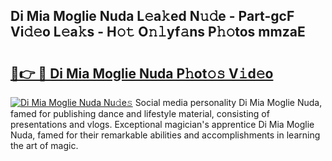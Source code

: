 ## Di Mia Moglie Nuda L𝚎a𝚔ed N𝚞𝚍e - Part-gcF Vi𝚍𝚎o L𝚎a𝚔s - H𝚘𝚝 O𝚗𝚕yf𝚊ns P𝚑𝚘tos mmzaE

# <h2><a href="http://kf40223.oniu.top/?m=Di+Mia+Moglie+Nuda">🔗👉 🔴 Di Mia Moglie Nuda P𝚑ot𝚘𝚜 V𝚒d𝚎o</a></h2>

[![Di Mia Moglie Nuda Nu𝚍e𝚜](https://i.imgur.com/0qMVB7G.gif)](http://kf40223.oniu.top/?m=Di+Mia+Moglie+Nuda)
Social media personality Di Mia Moglie Nuda, famed for publishing dance and lifestyle material, consisting of presentations and vlogs. Exceptional magician's apprentice Di Mia Moglie Nuda, famed for their remarkable abilities and accomplishments in learning the art of magic.  
